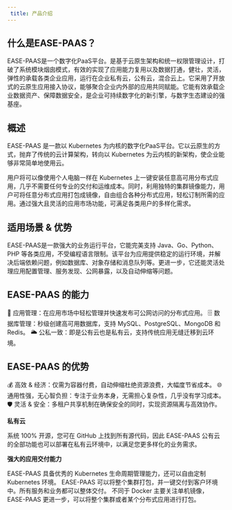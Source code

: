 ```yaml
---
 title: 产品介绍
---
```



## 什么是EASE-PAAS？

EASE-PAAS是一个数字化PaaS平台。是基于云原生架构和统一权限管理设计，打破了系统模块烟囱模式，有效的实现了应用能力复用以及数据打通，健壮，灵活，弹性的承载各类企业应用，运行在企业私有云，公有云，混合云上。它采用了开放式的云原生应用接入协议，能够聚合企业内外部的应用共同赋能。它能有效承载企业数据资产、保障数据安全，是企业可持续数字化的新引擎，与数字生态建设的强基座。

## **概述**

EASE-PAAS 是一款以 Kubernetes 为内核的数字化PaaS平台。它以云原生的方式，抛弃了传统的云计算架构，转向以 Kubernetes 为云内核的新架构，使企业能够非常简单地使用云。

用户将可以像使用个人电脑一样在 Kubernetes 上一键安装任意高可用分布式应用，几乎不需要任何专业的交付和运维成本。同时，利用独特的集群镜像能力，用户可将任意分布式应用打包成镜像，自由组合各种分布式应用，轻松订制所需的应用。通过强大且灵活的应用市场功能，可满足各类用户的多样化需求。

## **适用场景 & 优势**

EASE-PAAS是一款强大的业务运行平台，它能完美支持 Java、Go、Python、PHP 等各类应用，不受编程语言限制。该平台为应用提供稳定的运行环境，并解决后端依赖问题，例如数据库、对象存储和消息队列等。更进一步，它还能灵活处理应用配置管理、服务发现、公网暴露，以及自动伸缩等问题。

## **EASE-PAAS 的能力**

🚀 应用管理：在应用市场中轻松管理并快速发布可公网访问的分布式应用。
🗄️ 数据库管理：秒级创建高可用数据库，支持 MySQL、PostgreSQL、MongoDB 和 Redis。
🌥️ 公私一致：即是公有云也是私有云，支持传统应用无缝迁移到云环境。

## **EASE-PAAS 的优势**

💰 高效 & 经济：仅需为容器付费，自动伸缩杜绝资源浪费，大幅度节省成本。
🌐 通用性强，无心智负担：专注于业务本身，无需担心复杂性，几乎没有学习成本。
🛡️ 灵活 & 安全：多租户共享机制在确保安全的同时，实现资源隔离与高效协作。

**私有云**

系统 100% 开源，您可在 GitHub 上找到所有源代码，因此 EASE-PAAS 公有云的全部功能也可以部署在私有云环境中，以满足您更多样化的业务需求。

**强大的应用交付能力**

EASE-PAAS 具备优秀的 Kubernetes 生命周期管理能力，还可以自由定制 Kubernetes 环境。
EASE-PAAS 可以将整个集群打包，并一键交付到客户环境中。所有服务和业务都可以整体交付。
不同于 Docker 主要关注单机镜像，EASE-PAAS 更进一步，可以将整个集群或者某个分布式应用进行打包。

